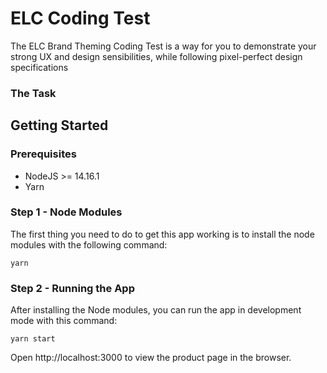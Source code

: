 # ELC Coding Test

The ELC Brand Theming Coding Test is a way for you to demonstrate your strong UX and design sensibilities, while following pixel-perfect design specifications
### The Task

## Getting Started

### Prerequisites

* NodeJS >= 14.16.1
* Yarn

### Step 1 - Node Modules

The first thing you need to do to get this app working is to install the node modules with the following command:

    yarn

### Step 2 - Running the App

After installing the Node modules, you can run the  app in development mode with this command:

    yarn start

Open http://localhost:3000 to view the product page in the browser.

